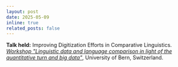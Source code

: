 ```yaml
---
layout: post
date: 2025-05-09
inline: true
related_posts: false
---
```


**Talk held:** Improving Digitization Efforts in Comparative Linguistics. *[Workshop "Linguistic data and language comparison in light of the quantitative turn and big data"](https://www.isw.unibe.ch/forschung/workshops/linguistic_data_and_language_comparison/index_ger.html)*, University of Bern, Switzerland.